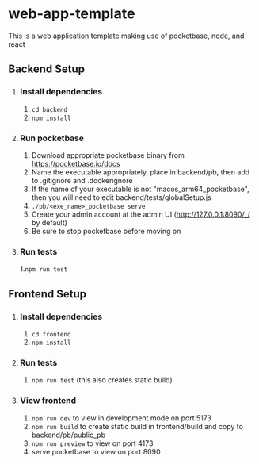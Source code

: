 
# web-app-template
This is a web application template making use of pocketbase, node, and react

## Backend Setup


1. ### Install dependencies
   1. ```cd backend```
   1. ```npm install```

1. ### Run pocketbase
   1. Download appropriate pocketbase binary from https://pocketbase.io/docs
   1. Name the executable appropriately, place in backend/pb, then add to .gitignore and .dockerignore
   1. If the name of your executable is not "macos_arm64_pocketbase", then you will need to edit backend/tests/globalSetup.js
   1. ```./pb/<exe_name>_pocketbase serve```
   1. Create your admin account at the admin UI (http://127.0.0.1:8090/_/ by default)
   1. Be sure to stop pocketbase before moving on

1. ### Run tests
      1.```npm run test```

## Frontend Setup

1. ### Install dependencies
   1. ```cd frontend```
   1. ```npm install```

1. ### Run tests
   1. ```npm run test``` (this also creates static build)

1. ### View frontend
   1. ```npm run dev``` to view in development mode on port 5173
   1. ```npm run build``` to create static build in frontend/build and copy to backend/pb/public_pb
   1. ```npm run preview``` to view on port 4173
   1. serve pocketbase to view on port 8090
